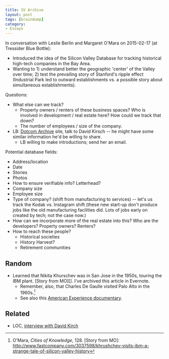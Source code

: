 ```yaml
---
title: SV Archive
layout: post
tags: [braindump]
category:
- Essays
---
```


In conversation with Leslie Berlin and Margaret O'Mara on 2015-02-17 (at
Tressider Blue Bottle):

- Introduced the idea of the Silicon Valley Database for tracking
  historical high-tech companies in the Bay Area.
- Wanting to 1) understand better the geographic 'center' of the Valley
  over time; 2) test the prevailing story of Stanford's ripple effect
  (Industrial Park led to outward establishments vs. a possible story
  about simultaneous establishments).

Questions:

- What else can we track?
    - Property owners / renters of these business spaces? Who is involved
    in development / real estate here? How could we track that down?
    - The number of employees / size of the company.
- LB: [Dotcom Archive](http://dotcomarchive.org/) site, talk to David
  Kirsch -- he might have some similar information he'd be willing to
  share.
    - LB willing to make introductions; send her an email.

Potential database fields:

- Address/location
- Date
- Stories
- Photos
- How to ensure verifiable info? Letterhead?
- Company size
- Employee size
- Type of company? (shift from manufacturing to services) -- let's us track the
  Kodak vs. Instagram shift (these new start-up don't produce jobs like
  the old manufacturing facilities did. Lots of jobs early on created by
  tech; not the case now.)
- How can we incorporate more of the real estate into this? Who are the
  developers? Property owners? Renters?
- How to reach these people?
    - Historical societies
    - History Harvest?
    - Retirement communities

## Random

- Learned that Nikita Khurschev was in San Jose in the 1950s, touring the IBM
  plant. [Story from MO][]. I've archived this article in Evernote.
    - Remember, also, that Charles De Gaulle visited Palo Alto in the
    1960s.[^1]
    - See also this [American Experience documentary](http://www.pbs.org/wgbh/americanexperience/films/roadshow/).

## Related

- LOC, [interview with David Kirch](http://www.digitalpreservation.gov/partners/dotcom_kirsch-interview.html)

[^1]: O'Mara, *Cities of Knowledge*, 128.
[Story from MO]: http://www.fastcompany.com/3037598/khrushchev-visits-ibm-a-strange-tale-of-silicon-valley-history